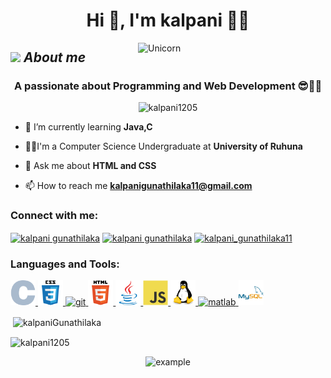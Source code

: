 <h1 align="center">Hi 👋, I'm kalpani 🤩🤩</h1>
<img align="right" width=300px alt="Unicorn" src="https://c.tenor.com/GN73MKBawZYAAAAi/busy-cute.gif" />

## <img src="https://media.giphy.com/media/ObNTw8Uzwy6KQ/giphy.gif" width="30px">&nbsp;***About me***


<h3 align="center">A passionate about Programming and Web Development 😎👩‍💻</h3>

<p align="center"> <img src="https://komarev.com/ghpvc/?username=kalpani1205&label=Profile%20views&color=0e75b6&style=flat" alt="kalpani1205" /> </p>

- 🌱 I’m currently learning **Java,C**

- 👩‍🎓I'm a Computer Science Undergraduate at **University of Ruhuna**

- 💬 Ask me about **HTML and CSS**

- 📫 How to reach me **kalpanigunathilaka11@gmail.com**

<h3 align="left">Connect with me:</h3>
<p align="left">
<a href="https://linkedin.com/in/kalpani gunathilaka" target="blank"><img align="center" src="https://raw.githubusercontent.com/rahuldkjain/github-profile-readme-generator/master/src/images/icons/Social/linked-in-alt.svg" alt="kalpani gunathilaka" height="30" width="40" /></a>
<a href="https://fb.com/kalpani gunathilaka" target="blank"><img align="center" src="https://raw.githubusercontent.com/rahuldkjain/github-profile-readme-generator/master/src/images/icons/Social/facebook.svg" alt="kalpani gunathilaka" height="30" width="40" /></a>
<a href="https://instagram.com/kalpani_gunathilaka11" target="blank"><img align="center" src="https://raw.githubusercontent.com/rahuldkjain/github-profile-readme-generator/master/src/images/icons/Social/instagram.svg" alt="kalpani_gunathilaka11" height="30" width="40" /></a>
</p>

<h3 align="left">Languages and Tools:</h3>
<p align="left"> <a href="https://www.cprogramming.com/" target="_blank" rel="noreferrer"> <img src="https://raw.githubusercontent.com/devicons/devicon/master/icons/c/c-original.svg" alt="c" width="40" height="40"/> </a> <a href="https://www.w3schools.com/css/" target="_blank" rel="noreferrer"> <img src="https://raw.githubusercontent.com/devicons/devicon/master/icons/css3/css3-original-wordmark.svg" alt="css3" width="40" height="40"/> </a> <a href="https://git-scm.com/" target="_blank" rel="noreferrer"> <img src="https://www.vectorlogo.zone/logos/git-scm/git-scm-icon.svg" alt="git" width="40" height="40"/> </a> <a href="https://www.w3.org/html/" target="_blank" rel="noreferrer"> <img src="https://raw.githubusercontent.com/devicons/devicon/master/icons/html5/html5-original-wordmark.svg" alt="html5" width="40" height="40"/> </a> <a href="https://www.java.com" target="_blank" rel="noreferrer"> <img src="https://raw.githubusercontent.com/devicons/devicon/master/icons/java/java-original.svg" alt="java" width="40" height="40"/> </a> <a href="https://developer.mozilla.org/en-US/docs/Web/JavaScript" target="_blank" rel="noreferrer"> <img src="https://raw.githubusercontent.com/devicons/devicon/master/icons/javascript/javascript-original.svg" alt="javascript" width="40" height="40"/> </a> <a href="https://www.linux.org/" target="_blank" rel="noreferrer"> <img src="https://raw.githubusercontent.com/devicons/devicon/master/icons/linux/linux-original.svg" alt="linux" width="40" height="40"/> </a> <a href="https://www.mathworks.com/" target="_blank" rel="noreferrer"> <img src="https://upload.wikimedia.org/wikipedia/commons/2/21/Matlab_Logo.png" alt="matlab" width="40" height="40"/> </a> <a href="https://www.mysql.com/" target="_blank" rel="noreferrer"> <img src="https://raw.githubusercontent.com/devicons/devicon/master/icons/mysql/mysql-original-wordmark.svg" alt="mysql" width="40" height="40"/> </a> </p>

<p>&nbsp;<img align="center" src="https://github-readme-stats.vercel.app/api?username=kalpaniGunathilaka&show_icons=true&locale=en" alt="kalpaniGunathilaka" /></p>

<p><img align="center" src="https://github-readme-streak-stats.herokuapp.com/?user=kalpaniGunathilaka&" alt="kalpani1205" /></p>

<p align="center">
  <img  src="https://raw.githubusercontent.com/KalpaniGunathilaka/KalpaniGunathilaka/main/resources/img/github-contribution-grid-snake.svg"
    alt="example" />
</p>
